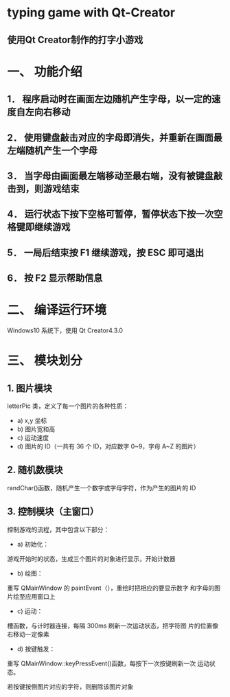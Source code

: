 typing game with Qt-Creator
===========================
使用Qt Creator制作的打字小游戏
--------------------------
# 一、 功能介绍
##  1． 程序启动时在画面左边随机产生字母，以一定的速度自左向右移动
##  2． 使用键盘敲击对应的字母即消失，并重新在画面最左端随机产生一个字母
##  3． 当字母由画面最左端移动至最右端，没有被键盘敲击到，则游戏结束
##  4． 运行状态下按下空格可暂停，暂停状态下按一次空格键即继续游戏
##  5． 一局后结束按 F1 继续游戏，按 ESC 即可退出
##  6． 按 F2 显示帮助信息
# 二、 编译运行环境
Windows10 系统下，使用 Qt Creator4.3.0
# 三、 模块划分
##  1. 图片模块
letterPic 类，定义了每一个图片的各种性质：
- a) x,y 坐标
- b) 图片宽和高
- c) 运动速度
- d) 图片的 ID（一共有 36 个 ID，对应数字 0\~9，字母 A\~Z 的图片）
##  2. 随机数模块
randChar()函数，随机产生一个数字或字母字符，作为产生的图片的 ID
##  3. 控制模块（主窗口）
控制游戏的流程，其中包含以下部分：
- a) 初始化：  

游戏开始时的状态，生成三个图片的对象进行显示，开始计数器
- b) 绘图：  

重写 QMainWindow 的 paintEvent（），重绘时把相应的要显示数字
和字母的图片绘至应用窗口上
- c) 运动：  

槽函数，与计时器连接，每隔 300ms 刷新一次运动状态，把字符图
片的位置像右移动一定像素
- d) 按键触发：  

重写 QMainWindow::keyPressEvent()函数，每按下一次按键刷新一次
运动状态。  

若按键按倒图片对应的字符，则删除该图片对象
